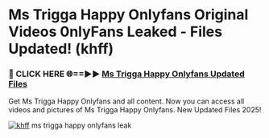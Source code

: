 # Ms Trigga Happy Onlyfans Original Videos 0nlyFans Leaked - Files Updated! (khff)

<h3>🔴 CLICK HERE 🌐==►► <a href="https://tinyurl.com/ms9xzufz" rel="nofollow">Ms Trigga Happy Onlyfans Updated Files</a></h3>

Get Ms Trigga Happy Onlyfans and all content. Now you can access all videos and pictures of Ms Trigga Happy Onlyfans. New Updated Files 2025!

[![khff](https://i.imgur.com/ppqm5kG.gif)](https://tinyurl.com/ms9xzufz)
ms trigga happy onlyfans leak